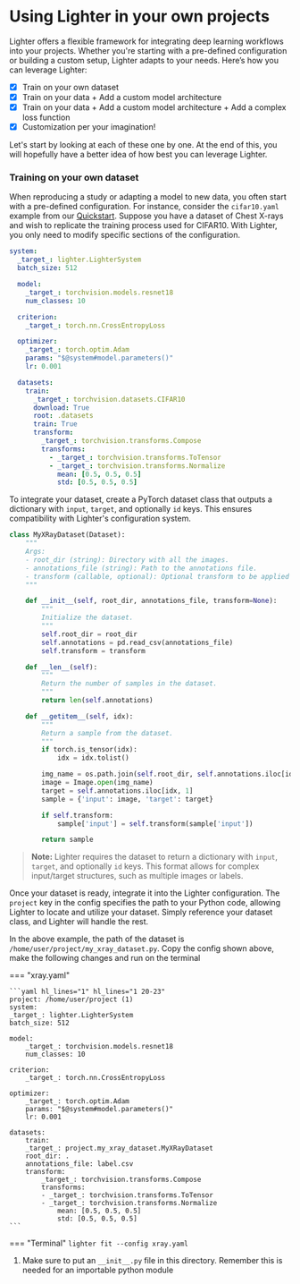 # Using Lighter in your own projects

Lighter offers a flexible framework for integrating deep learning workflows into your projects. Whether you're starting with a pre-defined configuration or building a custom setup, Lighter adapts to your needs. Here’s how you can leverage Lighter:

- [x] Train on your own dataset
- [x] Train on your data + Add a custom model architecture
- [x] Train on your data + Add a custom model architecture + Add a complex loss function
- [x] Customization per your imagination! 

Let's start by looking at each of these one by one. At the end of this, you will hopefully have a better idea of how best you can leverage Lighter.

### Training on your own dataset

When reproducing a study or adapting a model to new data, you often start with a pre-defined configuration. For instance, consider the `cifar10.yaml` example from our [Quickstart](./quickstart.md). Suppose you have a dataset of Chest X-rays and wish to replicate the training process used for CIFAR10. With Lighter, you only need to modify specific sections of the configuration.

```yaml title="cifar10.yaml"  hl_lines="18-29"
system:
  _target_: lighter.LighterSystem
  batch_size: 512

  model:
    _target_: torchvision.models.resnet18
    num_classes: 10

  criterion:
    _target_: torch.nn.CrossEntropyLoss

  optimizer:
    _target_: torch.optim.Adam
    params: "$@system#model.parameters()"
    lr: 0.001

  datasets:
    train:
      _target_: torchvision.datasets.CIFAR10
      download: True
      root: .datasets
      train: True
      transform:
        _target_: torchvision.transforms.Compose
        transforms:
          - _target_: torchvision.transforms.ToTensor
          - _target_: torchvision.transforms.Normalize
            mean: [0.5, 0.5, 0.5]
            std: [0.5, 0.5, 0.5]
```

To integrate your dataset, create a PyTorch dataset class that outputs a dictionary with `input`, `target`, and optionally `id` keys. This ensures compatibility with Lighter's configuration system.

```py title="/home/user/project/my_xray_dataset.py"
class MyXRayDataset(Dataset):
    """
    Args:
    - root_dir (string): Directory with all the images.
    - annotations_file (string): Path to the annotations file.
    - transform (callable, optional): Optional transform to be applied on a sample.
    """

    def __init__(self, root_dir, annotations_file, transform=None):
        """
        Initialize the dataset.
        """
        self.root_dir = root_dir
        self.annotations = pd.read_csv(annotations_file)
        self.transform = transform

    def __len__(self):
        """
        Return the number of samples in the dataset.
        """
        return len(self.annotations)

    def __getitem__(self, idx):
        """
        Return a sample from the dataset.
        """
        if torch.is_tensor(idx):
            idx = idx.tolist()

        img_name = os.path.join(self.root_dir, self.annotations.iloc[idx, 0])
        image = Image.open(img_name)
        target = self.annotations.iloc[idx, 1]
        sample = {'input': image, 'target': target}

        if self.transform:
            sample['input'] = self.transform(sample['input'])

        return sample

```

> **Note:** Lighter requires the dataset to return a dictionary with `input`, `target`, and optionally `id` keys. This format allows for complex input/target structures, such as multiple images or labels.


Once your dataset is ready, integrate it into the Lighter configuration. The `project` key in the config specifies the path to your Python code, allowing Lighter to locate and utilize your dataset. Simply reference your dataset class, and Lighter will handle the rest.

In the above example, the path of the dataset is `/home/user/project/my_xray_dataset.py`. Copy the config shown above, make the following changes and run on the terminal

<div class="annotate" markdown>
=== "xray.yaml"


    ```yaml hl_lines="1" hl_lines="1 20-23"
    project: /home/user/project (1)
    system:
    _target_: lighter.LighterSystem
    batch_size: 512

    model:
        _target_: torchvision.models.resnet18
        num_classes: 10

    criterion:
        _target_: torch.nn.CrossEntropyLoss

    optimizer:
        _target_: torch.optim.Adam
        params: "$@system#model.parameters()"
        lr: 0.001

    datasets:
        train:
        _target_: project.my_xray_dataset.MyXRayDataset
        root_dir: .
        annotations_file: label.csv
        transform:
            _target_: torchvision.transforms.Compose
            transforms:
            - _target_: torchvision.transforms.ToTensor
            - _target_: torchvision.transforms.Normalize
                mean: [0.5, 0.5, 0.5]
                std: [0.5, 0.5, 0.5]
    ```
 

=== "Terminal"
    ```
    lighter fit --config xray.yaml
    ```

</div>   

1. Make sure to put an `__init__.py` file in this directory. Remember this is needed for an importable python module
